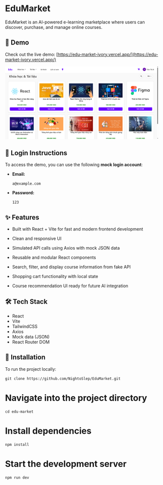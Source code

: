 # EduMarket

EduMarket is an AI-powered e-learning marketplace where users can discover, purchase, and manage online courses.

## 🚀 Demo

Check out the live demo: [https://edu-market-ivory.vercel.app/](https://edu-market-ivory.vercel.app/)

![Demo Screenshot](./screenshots/homepage.png)

## 🔐 Login Instructions

To access the demo, you can use the following **mock login account**:

- **Email:**
  ```
  a@example.com
  ```
- **Password:**
  ```
  123
  ```

## ✨ Features

- Built with React + Vite for fast and modern frontend development

- Clean and responsive UI

- Simulated API calls using Axios with mock JSON data

- Reusable and modular React components

- Search, filter, and display course information from fake API

- Shopping cart functionality with local state

- Course recommendation UI ready for future AI integration

## 🛠 Tech Stack

- React
- Vite
- TailwindCSS
- Axios
- Mock data (JSON)
- React Router DOM

## 🔧 Installation

To run the project locally:

```
git clone https://github.com/NightoSlep/EduMarket.git
```

# Navigate into the project directory
```
cd edu-market
```

# Install dependencies
```
npm install
```
# Start the development server
```
npm run dev
```


